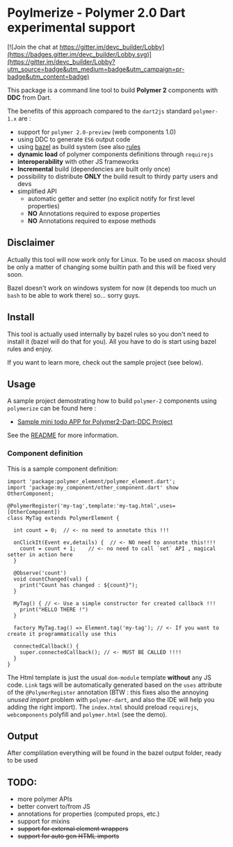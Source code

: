 # Poylmerize - Polymer 2.0 Dart experimental support

[![Join the chat at https://gitter.im/devc_builder/Lobby](https://badges.gitter.im/devc_builder/Lobby.svg)](https://gitter.im/devc_builder/Lobby?utm_source=badge&utm_medium=badge&utm_campaign=pr-badge&utm_content=badge)

This package is a command line tool to build **Polymer 2** components with **DDC** from Dart.

The benefits of this approach compared to the `dart2js` standard `polymer-1.x` are :

 - support for `polymer 2.0-preview` (web components 1.0)
 - using DDC to generate `ES6` output code
 - using [bazel](http://bazel.io) as build system (see also [rules](https://github.com/dam0vm3nt/bazel_polymerize_rules)
 - **dynamic load** of polymer components definitions through `requirejs`
 - **interoperability** with other JS frameworks
 - **Incremental** build (dependencies are built only once)
 - possibility to distribute **ONLY** the build result to thirdy party users and devs
 - simplified API
   - automatic getter and setter (no explicit notify for first level properties)
   - **NO** Annotations required to expose properties
   - **NO** Annotations required to expose methods

## Disclaimer

Actually this tool will now work only for Linux. To be used on macosx should be only a matter of changing some 
builtin path and this will be fixed very soon.

Bazel doesn't work on windows system for now (it depends too much un `bash` to be able to work there) so... sorry guys.

## Install

This tool is actually used internally by bazel rules so you don't need to install it (bazel will do that for you).
All you have to do is start using bazel rules and enjoy. 

If you want to learn more, check out the sample project (see below).

## Usage

A sample project demostrating how to build `polymer-2` components using `polymerize` can be found here :
 - [Sample mini todo APP for Polymer2-Dart-DDC Project](https://github.com/dam0vm3nt/todo_ddc)

See the [README](https://github.com/dam0vm3nt/polymer_dcc/blob/master/README.md) for more information.


### Component definition

This is a sample component definition:

    import 'package:polymer_element/polymer_element.dart';
    import 'package:my_component/other_component.dart' show OtherComponent;

    @PolymerRegister('my-tag',template:'my-tag.html',uses=[OtherComponent])
    class MyTag extends PolymerElement {

      int count = 0;  // <- no need to annotate this !!!

      onClickIt(Event ev,details) {  // <- NO need to annotate this!!!!
        count = count + 1;    // <- no need to call `set` API , magical setter in action here
      }

      @Observe('count')
      void countChanged(val) {
        print("Count has changed : ${count}");
      }

      MyTag() { // <- Use a simple constructor for created callback !!!
        print("HELLO THERE !")
      }

      factory MyTag.tag() => Element.tag('my-tag'); // <- If you want to create it programmatically use this

      connectedCallback() {
        super.connectedCallback(); // <- MUST BE CALLED !!!!
      }
    }

The Html template is just the usual `dom-module`  template **without** any JS code. `Link` tags will be automatically generated based on the `uses` attribute of the  `@PolymerRegister` annotation (BTW : this fixes
also the annoying *unused import* problem with `polymer-dart`, and also the IDE will help you adding the right import).
The `index.html` should preload `requirejs`, `webcomponents` polyfill and `polymer.html` (see the demo).

## Output

After complilation everything will be found in the bazel output folder, ready to be used


## TODO:

 - more polymer APIs
 - better convert to/from JS
 - annotations for properties (computed props, etc.)
 - support for mixins
 - ~~support for external element wrappers~~
 - ~~support for auto gen HTML imports~~
